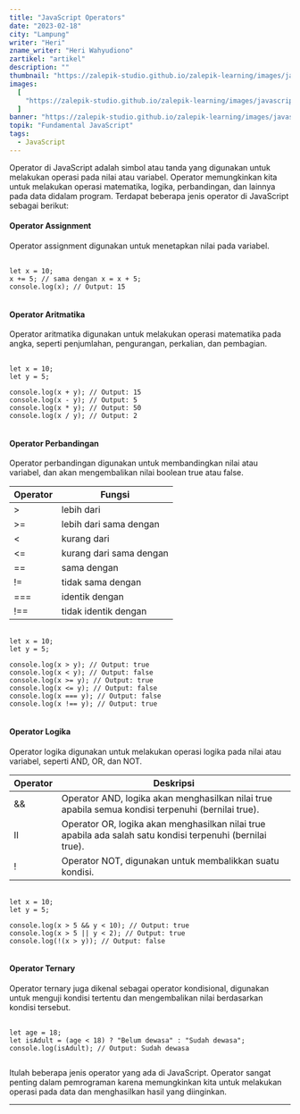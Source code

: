 ```yaml
---
title: "JavaScript Operators"
date: "2023-02-18"
city: "Lampung"
writer: "Heri"
zname_writer: "Heri Wahyudiono"
zartikel: "artikel"
description: ""
thumbnail: "https://zalepik-studio.github.io/zalepik-learning/images/javascript-operators/thumbnail.png"
images:
  [
    "https://zalepik-studio.github.io/zalepik-learning/images/javascript-operators/images.png",
  ]
banner: "https://zalepik-studio.github.io/zalepik-learning/images/javascript-operators/banner.png"
topik: "Fundamental JavaScript"
tags:
  - JavaScript
---
```


Operator di JavaScript adalah simbol atau tanda yang digunakan untuk melakukan operasi pada nilai atau variabel. Operator memungkinkan kita untuk melakukan operasi matematika, logika, perbandingan, dan lainnya pada data didalam program. Terdapat beberapa jenis operator di JavaScript sebagai berikut:

#### Operator Assignment

Operator assignment digunakan untuk menetapkan nilai pada variabel.

<pre class="language-javascript">
  <code class="language-javascript">
let x = 10;
x += 5; // sama dengan x = x + 5;
console.log(x); // Output: 15
  </code>
</pre>

#### Operator Aritmatika

Operator aritmatika digunakan untuk melakukan operasi matematika pada angka, seperti penjumlahan, pengurangan, perkalian, dan pembagian.

<pre class="language-javascript">
  <code class="language-javascript">
let x = 10;
let y = 5;

console.log(x + y); // Output: 15
console.log(x - y); // Output: 5
console.log(x * y); // Output: 50
console.log(x / y); // Output: 2
  </code>
</pre>

#### Operator Perbandingan

Operator perbandingan digunakan untuk membandingkan nilai atau variabel, dan akan mengembalikan nilai boolean true atau false.

<div class="ztablewidthfull">

| Operator | Fungsi                  |
| -        | -                       |
| >        | lebih dari              |
| >=       | lebih dari sama dengan  |
| <        | kurang dari             |
| <=       | kurang dari sama dengan |
| ==       | sama dengan             |
| !=       | tidak sama dengan       |
| ===      | identik dengan          |
| !==      | tidak identik dengan    |

</div>

<div class="zbarisbaru"></div>

<pre class="language-javascript">
  <code class="language-javascript">
let x = 10;
let y = 5;

console.log(x > y); // Output: true
console.log(x < y); // Output: false
console.log(x >= y); // Output: true
console.log(x <= y); // Output: false
console.log(x === y); // Output: false
console.log(x !== y); // Output: true
  </code>
</pre>

#### Operator Logika

Operator logika digunakan untuk melakukan operasi logika pada nilai atau variabel, seperti AND, OR, dan NOT.

<div class="ztablewidthfull">

| Operator | Deskripsi                                                                                            |
| -  | -                                                                                                          |
| && | Operator AND, logika akan menghasilkan nilai true apabila semua kondisi terpenuhi (bernilai true).         |
| II | Operator OR, logika akan menghasilkan nilai true apabila ada salah satu kondisi terpenuhi (bernilai true). |
| !  | Operator NOT, digunakan untuk membalikkan suatu kondisi.                                           |

</div>

<div class="zbarisbaru"></div>

<pre class="language-javascript">
  <code class="language-javascript">
let x = 10;
let y = 5;

console.log(x > 5 && y < 10); // Output: true
console.log(x > 5 || y < 2); // Output: true
console.log(!(x > y)); // Output: false
  </code>
</pre>

#### Operator Ternary

Operator ternary juga dikenal sebagai operator kondisional, digunakan untuk menguji kondisi tertentu dan mengembalikan nilai berdasarkan kondisi tersebut.

<pre class="language-javascript">
  <code class="language-javascript">
let age = 18;
let isAdult = (age < 18) ? "Belum dewasa" : "Sudah dewasa";
console.log(isAdult); // Output: Sudah dewasa
  </code>
</pre>

Itulah beberapa jenis operator yang ada di JavaScript. Operator sangat penting dalam pemrograman karena memungkinkan kita untuk melakukan operasi pada data dan menghasilkan hasil yang diinginkan.


<div class="zbarisbaru"></div>
<div class="zbarisbaru"></div>

---
